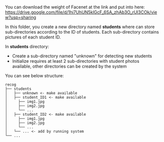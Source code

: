 You can download the weight of Facenet at the link and put into here: https://drive.google.com/file/d/1hi7UhUN5klGcF_6SA_zhAb3O_rUI3COk/view?usp=sharing

In this folder, you create a new directory named **students** where can store sub-directories according to the ID of students. Each sub-directory contains pictures of each student ID. 

In **students** directory:
+ Create a sub-directory named "unknown" for detecting new students
+ Initialize requires at least 2 sub-directories with student photos available, other directories can be created by the system

You can see below structure:
```
recog
├── students
│   ├── unknown <- make available
│   ├── student_ID1 <- make available
│     ├── img1.jpg
│     ├── img2.jpg
│     └── ...
│   ├── student_ID2 <- make available
│     ├── img1.jpg
│     ├── img2.jpg
│     └── ...
│   └── ... <- add by running system
└── ...
```
